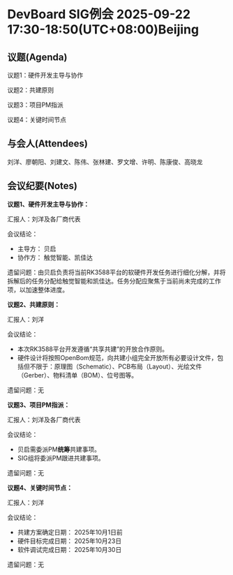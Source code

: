 # DevBoard SIG例会 2025-09-22 17:30-18:50(UTC+08:00)Beijing

## 议题(Agenda)

议题1：硬件开发主导与协作

议题2：共建原则

议题3：项目PM指派

议题4：关键时间节点

## 与会人(Attendees)

刘洋、廖朝阳、刘建文、陈伟、张林建、罗文增、许明、陈康俊、高晓龙

## 会议纪要(Notes)

**议题1、硬件开发主导与协作：**

汇报人：刘洋及各厂商代表

会议结论：

- 主导方： 贝启
- 协作方： 触觉智能、凯佳达

遗留问题：由贝启负责将当前RK3588平台的软硬件开发任务进行细化分解，并将拆解后的任务分配给触觉智能和凯佳达。任务分配应聚焦于当前尚未完成的工作项，以加速整体进度。

**议题2、共建原则：**

汇报人：刘洋

会议结论：

- 本次RK3588平台开发遵循“共享共建”的开放合作原则。
- 硬件设计将按照OpenBom规范，向共建小组完全开放所有必要设计文件，包括但不限于：原理图（Schematic）、PCB布局（Layout）、光绘文件（Gerber）、物料清单（BOM）、位号图等。

遗留问题：无

**议题3、项目PM指派：**

汇报人：刘洋及各厂商代表

会议结论：

- 贝启需委派PM**统筹**共建事项。
- SIG组将委派PM跟进共建事项。

遗留问题：无

**议题4、关键时间节点：**

汇报人：刘洋

会议结论：

- 共建方案确定日期： 2025年10月1日前
- 硬件目标完成日期： 2025年10月23日
- 软件调试完成日期： 2025年10月30日

遗留问题：无